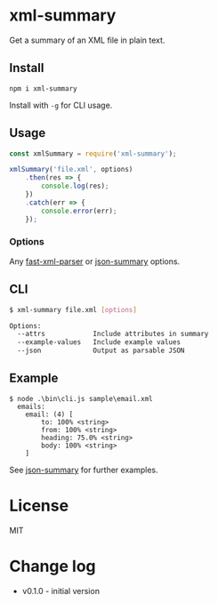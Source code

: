 
# xml-summary
 Get a summary of an XML file in plain text.

## Install
```
npm i xml-summary
```
Install with `-g` for CLI usage.

## Usage
```js
const xmlSummary = require('xml-summary');

xmlSummary('file.xml', options)
	.then(res => {
		console.log(res);
	})
	.catch(err => {
		console.error(err);
	});
```

### Options

Any [fast-xml-parser](https://github.com/NaturalIntelligence/fast-xml-parser#xml-to-json) or [json-summary](https://andrewtburks.dev/json-summary/) options.

## CLI

```bash
$ xml-summary file.xml [options]

Options:
  --attrs            Include attributes in summary
  --example-values   Include example values
  --json             Output as parsable JSON
```

## Example
```
$ node .\bin\cli.js sample\email.xml
  emails:
    email: (4) [
        to: 100% <string>
        from: 100% <string>
        heading: 75.0% <string>
        body: 100% <string>
    ]
```

See [json-summary](https://andrewtburks.dev/json-summary/) for further examples.

# License
MIT

# Change log
- v0.1.0 - initial version
